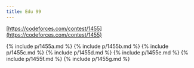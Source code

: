 ```yaml
---
title: Edu 99
---
```


[https://codeforces.com/contest/1455](https://codeforces.com/contest/1455)

{% include p/1455a.md %}
{% include p/1455b.md %}
{% include p/1455c.md %}
{% include p/1455d.md %}
{% include p/1455e.md %}
{% include p/1455f.md %}
{% include p/1455g.md %}

<object data="notes/Edu99.pdf" width="1000" height="1000" type='application/pdf'/>
